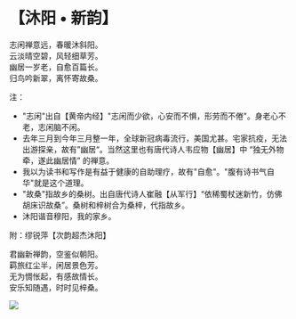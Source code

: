 # 【沐阳 • 新韵】

志闲禅意远，春暖沐斜阳。  
云淡晴空碧，风轻细草芳。  
幽居一岁老，自愈百篇长。  
归鸟吟新翠，离怀寄故桑。

注：

- "志闲"出自【黄帝内经】"志闲而少欲，心安而不惧，形劳而不倦"。身老心不老，志闲脑不闲。
- 去年三月到今年三月整一年，全球新冠病毒流行，美国尤甚。宅家抗疫，无法出游探亲，故有”幽居“。当然这里也有唐代诗人韦应物【幽居】中 “独无外物牵，遂此幽居情” 的禅意。
- 我以为读书和写作是有益于健康的自助理疗，故有"自愈"。"腹有诗书气自华"就是这个道理。
- "故桑"指故乡的桑树。出自唐代诗人崔融【从军行】“依稀蜀杖迷新竹，仿佛胡床识故桑”。桑树和梓树合为桑梓，代指故乡。
- 沐阳谐音穆阳，我的家乡。

附：缪锐萍【次韵超杰沐阳】

君幽新禅韵，空鉴似朝阳。  
羁旅红尘半，闲居景色芳。  
无为惆怅起，有感故情长。  
安乐知随遇，时时见梓桑。

![](01.jpg)